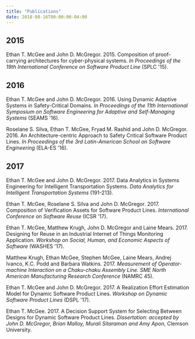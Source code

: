 ```yaml
---
title: "Publications"
date: 2018-08-16T00:00:00-04:00
---
```


## 2015

Ethan T. McGee and John D. McGregor. 2015. Composition of proof-carrying architectures for cyber-physical systems. _In Proceedings of the 19th International Conference on Software Product Line_ (SPLC '15).

## 2016

Ethan T. McGee and John D. McGregor. 2016. Using Dynamic Adaptive Systems in Safety-Critical Domains. _In Proceedings of the 11th International Symposium on Software Engineering for Adaptive and Self-Managing Systems_ (SEAMS '16).

Roselane S. Silva, Ethan T. McGee, Fryad M. Rashid and John D. McGregor. 2016. An Architecture-centric Approach to Safety Critical Software Product Lines. _In Proceedings of the 3rd Latin-American School on Software Engineering_ (ELA-ES '16).

## 2017

Ethan T. McGee and John D. McGregor. 2017. Data Analytics in Systems Engineering for Intelligent Transportation Systems. _Data Analytics for Intelligent Transportation Systems_ (191-213).

Ethan T. McGee, Roselane S. Silva and John D. McGregor. 2017. Composition of Verification Assets for Software Product Lines. _International Conference on Software Reuse_ (ICSR '17).

Ethan T. McGee, Matthew Krugh, John D. McGregor and Laine Mears. 2017. Designing for Reuse in an Industrial Internet of Things Monitoring Application. _Workshop on Social, Human, and Economic Aspects of Software_ (WASHES '17).

Matthew Krugh, Ethan McGee, Stephen McGee, Laine Mears, Andrej Ivanco, K.C. Podd and Barbara Watkins. 2017. _Measurement of Operator-machine Interaction on a Chaku-chaku Assembly Line. SME North American Manufacturing Research Conference_ (NAMRC 45).

Ethan T. McGee and John D. McGregor. 2017. A Realization Effort Estimation Model for Dynamic Software Product Lines. _Workshop on Dynamic Software Product Lines_ (DSPL '17).

Ethan T. McGee. 2017. A Decision Support System for Selecting Between Designs for Dynamic Software Product Lines. _Dissertation: accepted by John D. McGregor, Brian Malloy, Murali Sitaraman and Amy Apon_, Clemson University.
